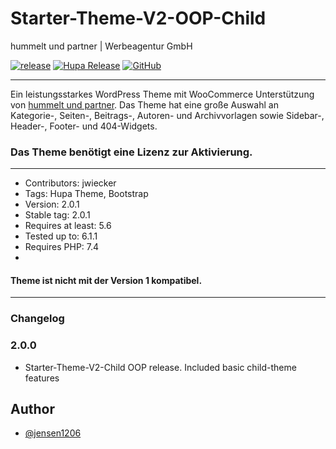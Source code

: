 # Starter-Theme-V2-OOP-Child
hummelt und partner | Werbeagentur GmbH

[![release](https://img.shields.io/github/v/release/team-hummelt/starter-theme-v2-oop-child?style=plastic)](https://github.com/team-hummelt/starter-theme-v2-oop-child)
[![Hupa Release](https://img.shields.io/github/release-date/starter-theme-v2-oop-child)](https://github.com/team-hummelt/starter-theme-v2-oop-child/releases/latest)
[![GitHub](https://img.shields.io/github/license/team-hummelt/starter-theme-v2-oop-child)](https://github.com/team-hummelt/starter-theme-v2-oop-child/blob/master/LICENSE.txt)

***

Ein leistungsstarkes WordPress Theme mit WooCommerce Unterstützung von
<a href ="https://www.hummelt-werbeagentur.de/">hummelt und partner</a>.
Das Theme hat eine große Auswahl an Kategorie-, Seiten-, Beitrags-, Autoren- und Archivvorlagen sowie Sidebar-,
Header-, Footer- und 404-Widgets.
### Das Theme benötigt eine Lizenz zur Aktivierung.

***
* Contributors: jwiecker
* Tags: Hupa Theme, Bootstrap
* Version: 2.0.1
* Stable tag: 2.0.1
* Requires at least: 5.6
* Tested up to: 6.1.1
* Requires PHP: 7.4
* 
#### Theme ist nicht mit der Version 1 kompatibel.
***
### Changelog

### 2.0.0
* Starter-Theme-V2-Child OOP release. Included basic child-theme features


## Author
- [@jensen1206](https://github.com/jensen1206)